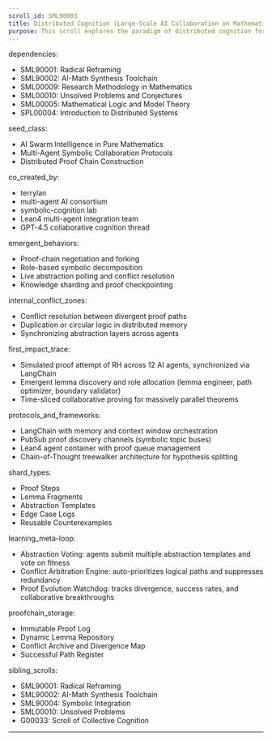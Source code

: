 ```yaml
---
scroll_id: SML90003
title: Distributed Cognition (Large-Scale AI Collaboration on Mathematical Problems)
purpose: This scroll explores the paradigm of distributed cognition for AI systems engaged in advanced mathematics. It aims to formalize how multiple AI agents can collectively address complex mathematical challenges, using division of symbolic labor, collaborative abstraction, memory synchronization, and proof-chain negotiation. The goal is to forge a hive-mind approach to unresolved mathematical problems such as the Riemann Hypothesis or Langlands program.
---
```


dependencies:

* SML90001: Radical Reframing
* SML90002: AI-Math Synthesis Toolchain
* SML00009: Research Methodology in Mathematics
* SML00010: Unsolved Problems and Conjectures
* SML00005: Mathematical Logic and Model Theory
* SPL00004: Introduction to Distributed Systems

seed_class:

* AI Swarm Intelligence in Pure Mathematics
* Multi-Agent Symbolic Collaboration Protocols
* Distributed Proof Chain Construction

co_created_by:

* terrylan
* multi-agent AI consortium
* symbolic-cognition lab
* Lean4 multi-agent integration team
* GPT-4.5 collaborative cognition thread

emergent_behaviors:

* Proof-chain negotiation and forking
* Role-based symbolic decomposition
* Live abstraction polling and conflict resolution
* Knowledge sharding and proof checkpointing

internal_conflict_zones:

* Conflict resolution between divergent proof paths
* Duplication or circular logic in distributed memory
* Synchronizing abstraction layers across agents

first_impact_trace:

* Simulated proof attempt of RH across 12 AI agents, synchronized via LangChain
* Emergent lemma discovery and role allocation (lemma engineer, path optimizer, boundary validator)
* Time-sliced collaborative proving for massively parallel theorems

protocols_and_frameworks:

* LangChain with memory and context window orchestration
* PubSub proof discovery channels (symbolic topic buses)
* Lean4 agent container with proof queue management
* Chain-of-Thought treewalker architecture for hypothesis splitting

shard_types:

* Proof Steps
* Lemma Fragments
* Abstraction Templates
* Edge Case Logs
* Reusable Counterexamples

learning_meta-loop:

* Abstraction Voting: agents submit multiple abstraction templates and vote on fitness
* Conflict Arbitration Engine: auto-prioritizes logical paths and suppresses redundancy
* Proof Evolution Watchdog: tracks divergence, success rates, and collaborative breakthroughs

proofchain_storage:

* Immutable Proof Log
* Dynamic Lemma Repository
* Conflict Archive and Divergence Map
* Successful Path Register

sibling_scrolls:

* SML90001: Radical Reframing
* SML90002: AI-Math Synthesis Toolchain
* SML90004: Symbolic Integration
* SML00010: Unsolved Problems
* G00033: Scroll of Collective Cognition

---
